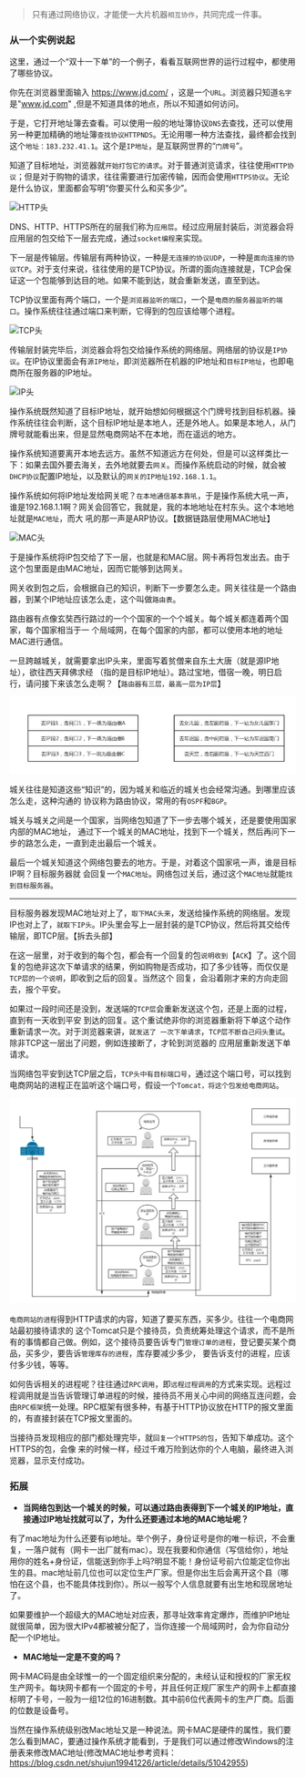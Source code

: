 > 只有通过网络协议，才能使一大片机器`相互协作`，共同完成一件事。

### 从一个实例说起

这里，通过一个“双十一下单”的一个例子，看看互联网世界的运行过程中，都使用了哪些协议。

你先在浏览器里面输入 <https://www.jd.com/> ，这是一个`URL`。浏览器只知道`名字`是"www.jd.com" ,但是不知道具体的地点，所以不知道如何访问。

于是，它打开地址簿去查看。可以使用一般的地址簿协议`DNS`去查找，还可以使用另一种更加精确的地址簿`查找协议HTTPNDS`。无论用哪一种方法查找，最终都会找到这个`地址：183.232.41.1`。这个是`IP地址`，是互联网世界的“`门牌号`”。

知道了目标地址，浏览器就`开始打包它的请求`。对于普通浏览请求，往往使用`HTTP协议`；但是对于购物的请求，往往需要进行加密传输，因而会使用`HTTPS协议`。无论是什么协议，里面都会写明“你要买什么和买多少”。

![HTTP头](../_img/HTTP头.png)

DNS、HTTP、HTTPS所在的层我们称为`应用层`。经过应用层封装后，浏览器会将应用层的包交给下一层去完成，通过`socket编程`来实现。

下一层是传输层。传输层有两种协议，一种是`无连接的协议UDP`，一种是`面向连接的协议TCP`。对于支付来说，往往使用的是TCP协议。所谓的面向连接就是，TCP会保证这一个包能够到达目的地。如果不能到达，就会重新发送，直至到达。

TCP协议里面有两个端口，一个是`浏览器监听的端口`，一个是`电商的服务器监听的端口`。操作系统往往通过端口来判断，它得到的包应该给哪个进程。

![TCP头](../_img/TCP头.png)

传输层封装完毕后，浏览器会将包交给操作系统的网络层。网络层的协议是`IP协议`。在IP协议里面会有`源IP地址`，即浏览器所在机器的IP地址和`目标IP地址`，也即电商所在服务器的IP地址。

![IP头](../_img/IP头.png)

操作系统既然知道了目标IP地址，就开始想如何根据这个门牌号找到目标机器。操作系统往往会判断，这个目标IP地址是本地人，还是外地人。如果是本地人，从门牌号就能看出来，但是显然电商网站不在本地，而在遥远的地方。

操作系统知道要离开本地去远方。虽然不知道远方在何处，但是可以这样类比一下：如果去国外要去海关，去外地就要去`网关`。而操作系统启动的时候，就会被`DHCP协议`配置IP地址，以及默认的`网关的IP地址192.168.1.1`。

操作系统如何将IP地址发给网关呢？`在本地通信基本靠吼`，于是操作系统大吼一声，谁是192.168.1.1啊？网关会回答它，我就是，我的本地地址在村东头。这个本地地址就是`MAC地址`，而大 吼的那一声是ARP协议。【数据链路层使用MAC地址】

![MAC头](../_img/MAC头.png)

于是操作系统将IP包交给了下一层，也就是和MAC层。网卡再将包发出去。由于这个包里面是由MAC地址，因而它能够到达网关。

网关收到包之后，会根据自己的知识，判断下一步要怎么走。网关往往是一个路由器，到某个IP地址应该怎么走，这个叫做`路由表`。

路由器有点像玄奘西行路过的一个个国家的一个个城关。每个城关都连着两个国家，每个国家相当于一 个局域网，在每个国家的内部，都可以使用本地的地址MAC进行通信。

一旦跨越城关，就需要拿出IP头来，里面写着贫僧来自东土大唐（就是源IP地址），欲往西天拜佛求经 （指的是目标IP地址）。路过宝地，借宿一晚，明日启行，请问接下来该怎么走啊？【`路由器有三层，最高一层为IP层`】

![路由表](../_img/路由表.png)

城关往往是知道这些“知识”的，因为城关和临近的城关也会经常沟通。到哪里应该怎么走，这种沟通的 协议称为路由协议，常用的有`OSPF`和`BGP`。

城关与城关之间是一个国家，当网络包知道了下一步去哪个城关，还是要使用国家内部的MAC地址， 通过下一个城关的MAC地址，找到下一个城关，然后再问下一步的路怎么走，一直到走出最后一个城关。

最后一个城关知道这个网络包要去的地方。于是，对着这个国家吼一声，谁是目标IP啊？目标服务器就 会回复一个`MAC地址`。网络包过关后，通过这个`MAC地址`就能`找到目标服务器`。

---

目标服务器发现MAC地址对上了，`取下MAC头来`，发送给操作系统的网络层。发现IP也对上了，`就取下IP头`。IP头里会写上一层封装的是TCP协议，然后将其交给传输层，即TCP层。【拆去头部】

在这一层里，对于收到的每个包，都会有一个回复的包`说明收到`【`ACK`】了。这个回复的包绝非这次下单请求的结果，例如购物是否成功，扣了多少钱等，而仅仅是`TCP层的一个说明`，即收到之后的回复。当然这个 回复，会沿着刚才来的方向走回去，报个平安。

如果过一段时间还是没到，发送端的`TCP层`会重新发送这个包，还是上面的过程，直到有一天收到平安 到达的回复。这个重试绝非你的浏览器重新将下单这个动作重新请求一次。对于浏览器来讲，`就发送了 一次下单请求`，`TCP层不断自己闷头重试`。除非TCP这一层出了问题，例如连接断了，才轮到浏览器的 应用层重新发送下单请求。

当网络包平安到达TCP层之后，`TCP头中有目标端口号`，通过这个端口号，可以找到电商网站的进程正在监听这个端口号，假设一个`Tomcat，将这个包发给电商网站`。

![电商网络传输](../_img/电商网络传输.png)

`电商网站的进程`得到HTTP请求的内容，知道了要买东西，买多少。往往一个电商网站最初接待请求的 这个Tomcat只是个接待员，负责统筹处理这个请求，而不是所有的事情都自己做。例如，这个接待员要告诉专门`管理订单的进程`，登记要买某个商品，买多少，要告诉`管理库存的进程`，库存要减少多少， 要告诉支付的进程，应该付多少钱，等等。

如何告诉相关的进程呢？往往通过`RPC调用`，即`远程过程调用`的方式来实现。远程过程调用就是当告诉管理订单进程的时候，接待员不用关心中间的网络互连问题，会由`RPC框架`统一处理。RPC框架有很多种，有基于HTTP协议放在HTTP的报文里面的，有直接封装在TCP报文里面的。

当接待员发现相应的部门都处理完毕，就`回复一个HTTPS的包`，告知下单成功。这个HTTPS的包，会像 来的时候一样，经过千难万险到达你的个人电脑，最终进入浏览器，显示支付成功。

### 拓展

- **当网络包到达一个城关的时候，可以通过路由表得到下一个城关的IP地址，直接通过IP地址找就可以了，为什么还要通过本地的MAC地址呢？**

有了mac地址为什么还要有ip地址。举个例子，身份证号是你的唯一标识，不会重复，一落户就有（网卡一出厂就有mac）。现在我要和你通信（写信给你），地址用你的姓名+身份证，信能送到你手上吗?明显不能！身份证号前六位能定位你出生的县。mac地址前几位也可以定位生产厂家。但是你出生后会离开这个县（哪怕在这个县，也不能具体找到你）。所以一般写个人信息就要有出生地和现居地址了。

如果要维护一个超级大的MAC地址对应表，那寻址效率肯定爆炸，而维护IP地址就很简单，因为很大IPv4都被被分配了，当你连接一个局域网时，会为你自动分配一个IP地址。

- **MAC地址一定是不变的吗？**

网卡MAC码是由全球惟一的一个固定组织来分配的，未经认证和授权的厂家无权生产网卡。每块网卡都有一个固定的卡号，并且任何正规厂家生产的网卡上都直接标明了卡号，一般为一组12位的16进制数。其中前6位代表网卡的生产厂商。后面的位数是设备号。

当然在操作系统级别改Mac地址又是一种说法。网卡MAC是硬件的属性，我们要怎么看到MAC，要通过操作系统才能看到，于是我们可以通过修改Windows的注册表来修改MAC地址(修改MAC地址参考资料：<https://blog.csdn.net/shujun19941226/article/details/51042955>)